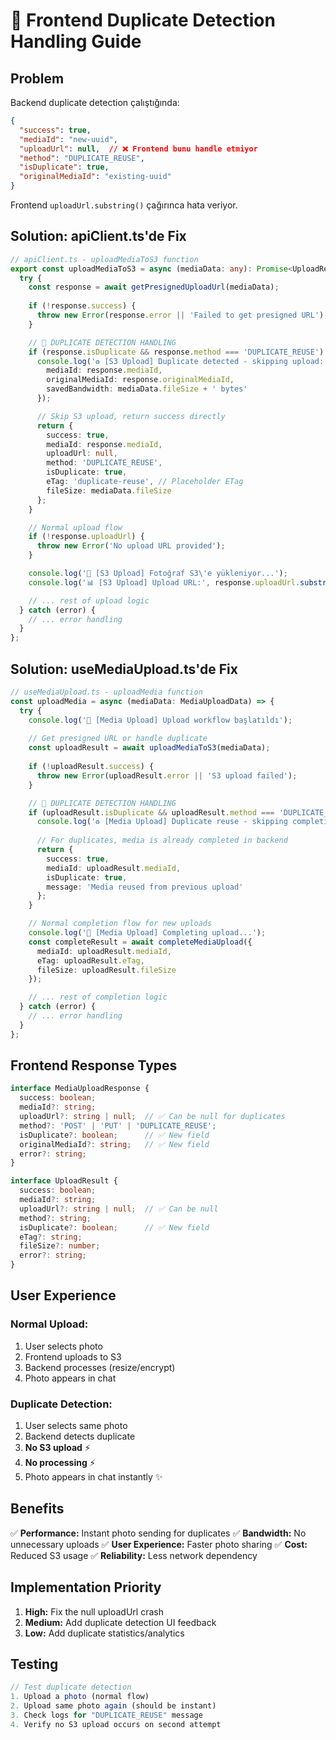 # 🔄 Frontend Duplicate Detection Handling Guide

## Problem
Backend duplicate detection çalıştığında:
```json
{
  "success": true,
  "mediaId": "new-uuid",
  "uploadUrl": null,  // ❌ Frontend bunu handle etmiyor
  "method": "DUPLICATE_REUSE",
  "isDuplicate": true,
  "originalMediaId": "existing-uuid"
}
```

Frontend `uploadUrl.substring()` çağırınca hata veriyor.

## Solution: apiClient.ts'de Fix

```typescript
// apiClient.ts - uploadMediaToS3 function
export const uploadMediaToS3 = async (mediaData: any): Promise<UploadResult> => {
  try {
    const response = await getPresignedUploadUrl(mediaData);
    
    if (!response.success) {
      throw new Error(response.error || 'Failed to get presigned URL');
    }

    // 🔄 DUPLICATE DETECTION HANDLING
    if (response.isDuplicate && response.method === 'DUPLICATE_REUSE') {
      console.log('♻️ [S3 Upload] Duplicate detected - skipping upload:', {
        mediaId: response.mediaId,
        originalMediaId: response.originalMediaId,
        savedBandwidth: mediaData.fileSize + ' bytes'
      });

      // Skip S3 upload, return success directly
      return {
        success: true,
        mediaId: response.mediaId,
        uploadUrl: null,
        method: 'DUPLICATE_REUSE',
        isDuplicate: true,
        eTag: 'duplicate-reuse', // Placeholder ETag
        fileSize: mediaData.fileSize
      };
    }

    // Normal upload flow
    if (!response.uploadUrl) {
      throw new Error('No upload URL provided');
    }

    console.log('🚀 [S3 Upload] Fotoğraf S3\'e yükleniyor...');
    console.log('📊 [S3 Upload] Upload URL:', response.uploadUrl.substring(0, 50) + '...');

    // ... rest of upload logic
  } catch (error) {
    // ... error handling
  }
};
```

## Solution: useMediaUpload.ts'de Fix

```typescript
// useMediaUpload.ts - uploadMedia function
const uploadMedia = async (mediaData: MediaUploadData) => {
  try {
    console.log('🚀 [Media Upload] Upload workflow başlatıldı');
    
    // Get presigned URL or handle duplicate
    const uploadResult = await uploadMediaToS3(mediaData);
    
    if (!uploadResult.success) {
      throw new Error(uploadResult.error || 'S3 upload failed');
    }

    // 🔄 DUPLICATE DETECTION HANDLING
    if (uploadResult.isDuplicate && uploadResult.method === 'DUPLICATE_REUSE') {
      console.log('♻️ [Media Upload] Duplicate reuse - skipping completion step');
      
      // For duplicates, media is already completed in backend
      return {
        success: true,
        mediaId: uploadResult.mediaId,
        isDuplicate: true,
        message: 'Media reused from previous upload'
      };
    }

    // Normal completion flow for new uploads
    console.log('📝 [Media Upload] Completing upload...');
    const completeResult = await completeMediaUpload({
      mediaId: uploadResult.mediaId,
      eTag: uploadResult.eTag,
      fileSize: uploadResult.fileSize
    });

    // ... rest of completion logic
  } catch (error) {
    // ... error handling
  }
};
```

## Frontend Response Types

```typescript
interface MediaUploadResponse {
  success: boolean;
  mediaId?: string;
  uploadUrl?: string | null;  // ✅ Can be null for duplicates
  method?: 'POST' | 'PUT' | 'DUPLICATE_REUSE';
  isDuplicate?: boolean;      // ✅ New field
  originalMediaId?: string;   // ✅ New field
  error?: string;
}

interface UploadResult {
  success: boolean;
  mediaId?: string;
  uploadUrl?: string | null;  // ✅ Can be null
  method?: string;
  isDuplicate?: boolean;      // ✅ New field
  eTag?: string;
  fileSize?: number;
  error?: string;
}
```

## User Experience

### Normal Upload:
1. User selects photo
2. Frontend uploads to S3
3. Backend processes (resize/encrypt)
4. Photo appears in chat

### Duplicate Detection:
1. User selects same photo
2. Backend detects duplicate
3. **No S3 upload** ⚡
4. **No processing** ⚡
5. Photo appears in chat instantly ✨

## Benefits

✅ **Performance:** Instant photo sending for duplicates
✅ **Bandwidth:** No unnecessary uploads
✅ **User Experience:** Faster photo sharing
✅ **Cost:** Reduced S3 usage
✅ **Reliability:** Less network dependency

## Implementation Priority

1. **High:** Fix the null uploadUrl crash
2. **Medium:** Add duplicate detection UI feedback
3. **Low:** Add duplicate statistics/analytics

## Testing

```javascript
// Test duplicate detection
1. Upload a photo (normal flow)
2. Upload same photo again (should be instant)
3. Check logs for "DUPLICATE_REUSE" message
4. Verify no S3 upload occurs on second attempt
``` 